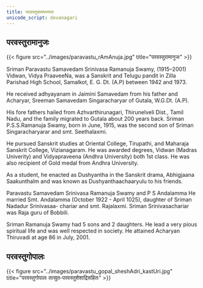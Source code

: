 ```yaml
---
title: परवस्तुसामपरम्परा
unicode_script: devanagari
---
```


## परवस्तुरामानुजः

{{< figure src="../images/paravastu_rAmAnuja.jpg" title="परवस्तुरामानुजः" >}}


Sriman Paravastu Samavedam Srinivasa Ramanuja Swamy, (1915–2001) Vidwan, Vidya PraaveeNa, was a Sanskrit and Telugu pandit in Zilla Parishad High School, Samalkot, E. G. Dt. (A.P) between 1942 and 1973.

He received adhyayanam in Jaimini Samavedam from his father and Acharyar, Sreeman Samavedam Singaracharyar of Gutala, W.G.Dt. (A.P).

His fore fathers hailed from Azhvarthirunagari, Thirunelveli Dist., Tamil Nadu, and the family migrated to Gutala about 200 years back. Sriman P.S.S.Ramanuja Swamy, born in June, 1915, was the second son of Sriman Singaracharyarar and smt. Seethalaxmi.

He pursued Sanskrit studies at Oriental College, Tirupathi, and Maharaja Sanskrit College, Vizianagaram. He was awarded degrees, Vidwan (Madras Univerity) and Vidyapraveena (Andhra University) both 1st class. He was also recipient of Gold medal from Andhra University.

As a student, he enacted as Dushyantha in the Sanskrit drama, Abhigjaana Saakunthalm and was known as Dushyanthaachaaryulu to his friends.

Paravastu Samavedam Srinivasa Ramanuja Swamy and P S Andalamma
He married Smt. Andalamma (October 1922 - April 1025), daughter of Sriman Nadadur Srinivasaa- chariar and smt. Rajalaxmi. Sriman Srinivasachariar was Raja guru of Bobbili.

Sriman Ramanuja Swamy had 5 sons and 2 daughters. He lead a very pious spiritual life and was well respected in society. He attained Acharyan Thiruvadi at age 86 in July, 2001.

## परवस्तुगोपालः
{{< figure src="../images/paravastu_gopal_sheshAdri_kastUri.jpg" title="परवस्तुगोपालः तत्सुत-परवस्तुशेशाद्रिसहितः" >}}
